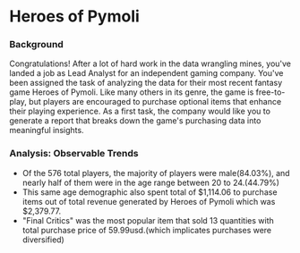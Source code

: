 # Heroes of Pymoli
### Background
Congratulations! After a lot of hard work in the data wrangling mines, you've landed a job as Lead Analyst for an independent gaming company. You've been assigned the task of analyzing the data for their most recent fantasy game Heroes of Pymoli.
Like many others in its genre, the game is free-to-play, but players are encouraged to purchase optional items that enhance their playing experience. As a first task, the company would like you to generate a report that breaks down the game's purchasing data into meaningful insights.<br>
### Analysis: Observable Trends
* Of the 576 total players, the majority of players were male(84.03%), and nearly half of them were in the age range between 20 to 24.(44.79%)
* This same age demographic also spent total of $1,114.06 to purchase items out of total revenue generated by Heroes of Pymoli which was $2,379.77.
* "Final Critics" was the most popular item that sold 13 quantities with total purchase price of 59.99usd.(which implicates purchases were diversified)
